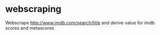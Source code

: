 # webscraping
Webscrape http://www.imdb.com/search/title and derive value for imdb scores and metascores 
